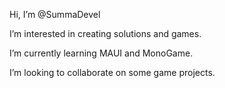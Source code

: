 Hi, I’m @SummaDevel

I’m interested in creating solutions and games.

I’m currently learning MAUI and MonoGame.

I’m looking to collaborate on some game projects.
